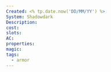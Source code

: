 ```yaml
---
Created: <% tp.date.now('DD/MM/YY') %>
System: Shadowdark
Description: 
cost: 
slots: 
AC: 
properties: 
magic: 
tags:
  - armor
---
```

